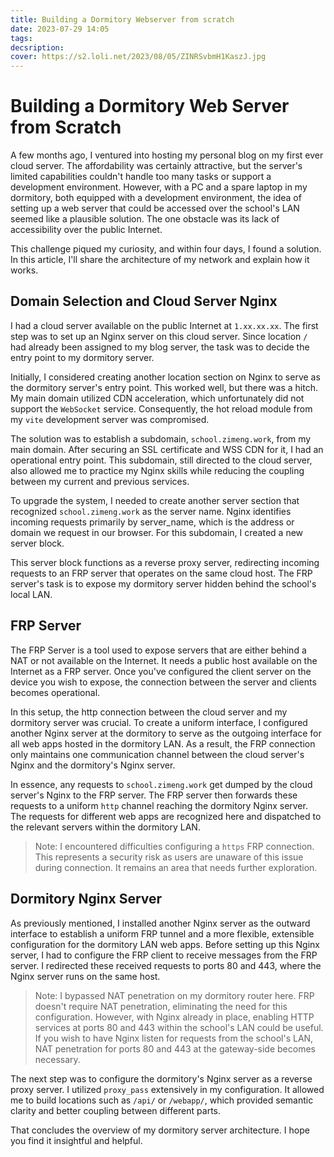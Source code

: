 ```yaml
---
title: Building a Dormitory Webserver from scratch
date: 2023-07-29 14:05
tags: 
decsription:
cover: https://s2.loli.net/2023/08/05/ZINRSvbmH1KaszJ.jpg
---
```



# Building a Dormitory Web Server from Scratch

A few months ago, I ventured into hosting my personal blog on my first ever cloud server. The affordability was certainly attractive, but the server's limited capabilities couldn't handle too many tasks or support a development environment. However, with a PC and a spare laptop in my dormitory, both equipped with a development environment, the idea of setting up a web server that could be accessed over the school's LAN seemed like a plausible solution. The one obstacle was its lack of accessibility over the public Internet.

This challenge piqued my curiosity, and within four days, I found a solution. In this article, I'll share the architecture of my network and explain how it works.

## Domain Selection and Cloud Server Nginx

I had a cloud server available on the public Internet at `1.xx.xx.xx`. The first step was to set up an Nginx server on this cloud server. Since location `/` had already been assigned to my blog server, the task was to decide the entry point to my dormitory server.

Initially, I considered creating another location section on Nginx to serve as the dormitory server's entry point. This worked well, but there was a hitch. My main domain utilized CDN acceleration, which unfortunately did not support the `WebSocket` service. Consequently, the hot reload module from my `vite` development server was compromised.

The solution was to establish a subdomain, `school.zimeng.work`, from my main domain. After securing an SSL certificate and WSS CDN for it, I had an operational entry point. This subdomain, still directed to the cloud server, also allowed me to practice my Nginx skills while reducing the coupling between my current and previous services.

To upgrade the system, I needed to create another server section that recognized `school.zimeng.work` as the server name. Nginx identifies incoming requests primarily by server_name, which is the address or domain we request in our browser. For this subdomain, I created a new server block.

This server block functions as a reverse proxy server, redirecting incoming requests to an FRP server that operates on the same cloud host. The FRP server's task is to expose my dormitory server hidden behind the school's local LAN.

## FRP Server

The FRP Server is a tool used to expose servers that are either behind a NAT or not available on the Internet. It needs a public host available on the Internet as a FRP server. Once you've configured the client server on the device you wish to expose, the connection between the server and clients becomes operational.

In this setup, the http connection between the cloud server and my dormitory server was crucial. To create a uniform interface, I configured another Nginx server at the dormitory to serve as the outgoing interface for all web apps hosted in the dormitory LAN. As a result, the FRP connection only maintains one communication channel between the cloud server's Nginx and the dormitory's Nginx server.

In essence, any requests to `school.zimeng.work` get dumped by the cloud server's Nginx to the FRP server. The FRP server then forwards these requests to a uniform `http` channel reaching the dormitory Nginx server. The requests for different web apps are recognized here and dispatched to the relevant servers within the dormitory LAN. 

> Note: I encountered difficulties configuring a `https` FRP connection. This represents a security risk as users are unaware of this issue during connection. It remains an area that needs further exploration.

## Dormitory Nginx Server

As previously mentioned, I installed another Nginx server as the outward interface to establish a uniform FRP tunnel and a more flexible, extensible configuration for the dormitory LAN web apps. Before setting up this Nginx server, I had to configure the FRP client to receive messages from the FRP server. I redirected these received requests to ports 80 and 443, where the Nginx server runs on the same host.

> Note: I bypassed NAT penetration on my dormitory router here. FRP doesn't require NAT penetration, eliminating the need for this configuration. However, with Nginx already in place, enabling HTTP services at ports 80 and 443 within the school's LAN could be useful. If you wish to have Nginx listen for requests from the school's LAN, NAT penetration for ports 80 and 443 at the gateway-side becomes necessary.

The next step was to configure the dormitory's Nginx server as a reverse proxy server. I utilized `proxy_pass` extensively in my configuration. It allowed me to build locations such as `/api/` or `/webapp/`, which provided semantic clarity and better coupling between different parts.

That concludes the overview of my dormitory server architecture. I hope you find it insightful and helpful.